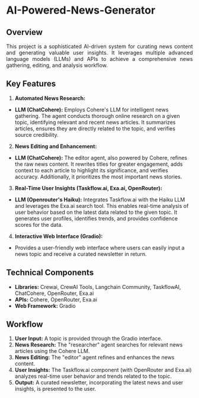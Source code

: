 # AI-Powered-News-Generator

## Overview
<p align="justify">
This project is a sophisticated AI-driven system for curating news content and generating
valuable user insights. It leverages multiple advanced language models (LLMs) and APIs to
achieve a comprehensive news gathering, editing, and analysis workflow.

## Key Features

1.	**Automated News Research:**
- **LLM (ChatCohere):** Employs Cohere's LLM for intelligent news gathering. The agent conducts thorough online research on a given topic, identifying relevant and recent news articles. It summarizes articles, ensures they are directly related to the topic, and verifies source credibility.

2.	**News Editing and Enhancement:**

- **LLM (ChatCohere):** The editor agent, also powered by Cohere, refines the raw news content. It rewrites titles for greater engagement, adds context to each article to highlight its significance, and verifies accuracy. Additionally, it prioritizes the most important news stories.
3.	**Real-Time User Insights (Taskflow.ai, Exa.ai, OpenRouter):**
- **LLM (Openrouter's Haiku):** Integrates Taskflow.ai with the Haiku LLM and leverages the Exa.ai search tool. This enables real-time analysis of user behavior based on the latest data related to the given topic. It generates user profiles, identifies trends, and provides confidence scores for the data.
4.	**Interactive Web Interface (Gradio):**
- Provides a user-friendly web interface where users can easily input a news topic and receive a curated newsletter in return.

## Technical Components
- **Libraries:** Crewai, CrewAI Tools, Langchain Community, TaskflowAI, ChatCohere, OpenRouter, Exa.ai
- **APIs:** Cohere, OpenRouter, Exa.ai
- **Web Framework:** Gradio

## Workflow
1.	**User Input:** A topic is provided through the Gradio interface.
2.	**News Research:** The "researcher" agent searches for relevant news articles using the Cohere LLM.
3.	**News Editing:** The "editor" agent refines and enhances the news content.
4.	**User Insights:** The Taskflow.ai component (with OpenRouter and Exa.ai) analyzes real-time user behavior and trends related to the topic.
5.	**Output:** A curated newsletter, incorporating the latest news and user insights, is presented to the user.

